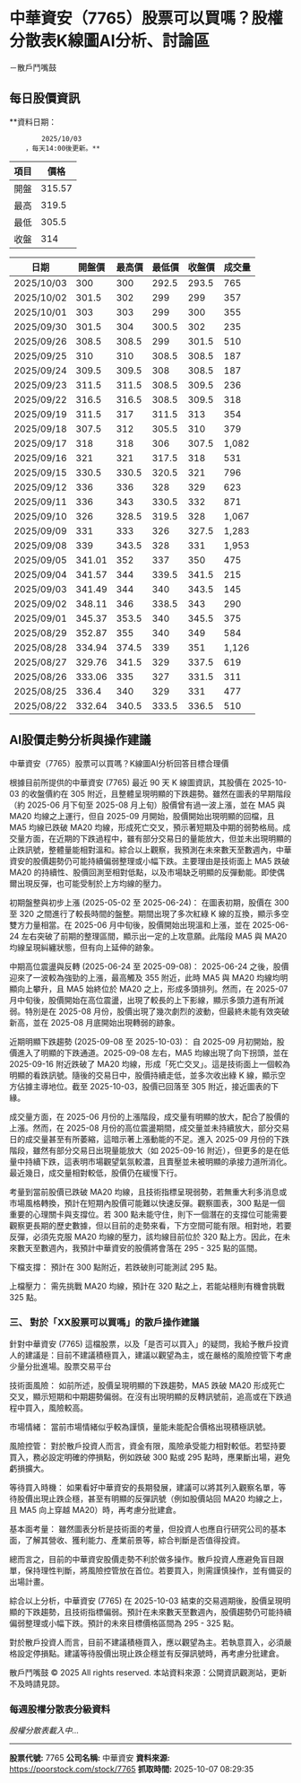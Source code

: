 # 中華資安（7765）股票可以買嗎？股權分散表K線圖AI分析、討論區
－散戶鬥嘴鼓

## 每日股價資訊

**資料日期：
        
            2025/10/03
        ，每天14:00後更新。**

| 項目 | 價格 |
|------|------|
| 開盤 | 315.57 |
| 最高 | 319.5 |
| 最低 | 305.5 |
| 收盤 | 314 |

| 日期 | 開盤價 | 最高價 | 最低價 | 收盤價 | 成交量 |
|------|--------|--------|--------|--------|--------|
| 2025/10/03 | 300 | 300 | 292.5 | 293.5 | 765 |
| 2025/10/02 | 301.5 | 302 | 299 | 299 | 357 |
| 2025/10/01 | 303 | 303 | 299 | 300 | 355 |
| 2025/09/30 | 301.5 | 304 | 300.5 | 302 | 235 |
| 2025/09/26 | 308.5 | 308.5 | 299 | 301.5 | 510 |
| 2025/09/25 | 310 | 310 | 308.5 | 308.5 | 187 |
| 2025/09/24 | 309.5 | 309.5 | 308 | 308.5 | 187 |
| 2025/09/23 | 311.5 | 311.5 | 308.5 | 309.5 | 236 |
| 2025/09/22 | 316.5 | 316.5 | 308.5 | 309.5 | 318 |
| 2025/09/19 | 311.5 | 317 | 311.5 | 313 | 354 |
| 2025/09/18 | 307.5 | 312 | 305.5 | 310 | 379 |
| 2025/09/17 | 318 | 318 | 306 | 307.5 | 1,082 |
| 2025/09/16 | 321 | 321 | 317.5 | 318 | 531 |
| 2025/09/15 | 330.5 | 330.5 | 320.5 | 321 | 796 |
| 2025/09/12 | 336 | 336 | 328 | 329 | 623 |
| 2025/09/11 | 336 | 343 | 330.5 | 332 | 871 |
| 2025/09/10 | 326 | 328.5 | 319.5 | 328 | 1,067 |
| 2025/09/09 | 331 | 333 | 326 | 327.5 | 1,283 |
| 2025/09/08 | 339 | 343.5 | 328 | 331 | 1,953 |
| 2025/09/05 | 341.01 | 352 | 337 | 350 | 475 |
| 2025/09/04 | 341.57 | 344 | 339.5 | 341.5 | 215 |
| 2025/09/03 | 341.49 | 344 | 340 | 343.5 | 145 |
| 2025/09/02 | 348.11 | 346 | 338.5 | 343 | 290 |
| 2025/09/01 | 345.37 | 353.5 | 340 | 345.5 | 375 |
| 2025/08/29 | 352.87 | 355 | 340 | 349 | 584 |
| 2025/08/28 | 334.94 | 374.5 | 339 | 351 | 1,126 |
| 2025/08/27 | 329.76 | 341.5 | 329 | 337.5 | 619 |
| 2025/08/26 | 333.06 | 335 | 327 | 331.5 | 311 |
| 2025/08/25 | 336.4 | 340 | 329 | 331 | 477 |
| 2025/08/22 | 332.64 | 340.5 | 333.5 | 336.5 | 510 |

## AI股價走勢分析與操作建議

中華資安（7765）股票可以買嗎？K線圖AI分析回答目標合理價

根據目前所提供的中華資安 (7765) 最近 90 天 K 線圖資訊，其股價在 2025-10-03 的收盤價約在 305 附近，且整體呈現明顯的下跌趨勢。雖然在圖表的早期階段（約 2025-06 月下旬至 2025-08 月上旬）股價曾有過一波上漲，並在 MA5 與 MA20 均線之上運行，但自 2025-09 月開始，股價開始出現明顯的回檔，且 MA5 均線已跌破 MA20 均線，形成死亡交叉，預示著短期及中期的弱勢格局。成交量方面，在近期的下跌過程中，雖有部分交易日的量能放大，但並未出現明顯的止跌訊號，整體量能相對溫和。綜合以上觀察，我預測在未來數天至數週內，中華資安的股價趨勢仍可能持續偏弱整理或小幅下跌。主要理由是技術面上 MA5 跌破 MA20 的持續性、股價回測至相對低點，以及市場缺乏明顯的反彈動能。即使偶爾出現反彈，也可能受制於上方均線的壓力。

初期盤整與初步上漲 (2025-05-02 至 2025-06-24)： 在圖表初期，股價在 300 至 320 之間進行了較長時間的盤整。期間出現了多次紅綠 K 線的互換，顯示多空雙方力量相當。在 2025-06 月中旬後，股價開始出現溫和上漲，並在 2025-06-24 左右突破了前期的整理區間，顯示出一定的上攻意願。此階段 MA5 與 MA20 均線呈現糾纏狀態，但有向上延伸的跡象。

中期高位震盪與反轉 (2025-06-24 至 2025-09-08)： 2025-06-24 之後，股價迎來了一波較為強勁的上漲，最高觸及 355 附近，此時 MA5 與 MA20 均線均明顯向上攀升，且 MA5 始終位於 MA20 之上，形成多頭排列。然而，在 2025-07 月中旬後，股價開始在高位震盪，出現了較長的上下影線，顯示多頭力道有所減弱。特別是在 2025-08 月份，股價出現了幾次劇烈的波動，但最終未能有效突破新高，並在 2025-08 月底開始出現轉弱的跡象。

近期明顯下跌趨勢 (2025-09-08 至 2025-10-03)： 自 2025-09 月初開始，股價進入了明顯的下跌通道。2025-09-08 左右，MA5 均線出現了向下拐頭，並在 2025-09-16 附近跌破了 MA20 均線，形成「死亡交叉」。這是技術面上一個較為明顯的看跌訊號。隨後的交易日中，股價持續走低，並多次收出綠 K 線，顯示空方佔據主導地位。截至 2025-10-03，股價已回落至 305 附近，接近圖表的下緣。

成交量方面，在 2025-06 月份的上漲階段，成交量有明顯的放大，配合了股價的上漲。然而，在 2025-08 月份的高位震盪期間，成交量並未持續放大，部分交易日的成交量甚至有所萎縮，這暗示著上漲動能的不足。進入 2025-09 月份的下跌階段，雖然有部分交易日出現量能放大（如 2025-09-16 附近），但更多的是在低量中持續下跌，這表明市場觀望氣氛較濃，且賣壓並未被明顯的承接力道所消化。最近幾日，成交量相對較低，股價仍在緩慢下行。

考量到當前股價已跌破 MA20 均線，且技術指標呈現弱勢，若無重大利多消息或市場風格轉換，預計在短期內股價可能難以快速反彈。觀察圖表，300 點是一個重要的心理關卡與支撐位。若 300 點未能守住，則下一個潛在的支撐位可能需要觀察更長期的歷史數據，但以目前的走勢來看，下方空間可能有限。相對地，若要反彈，必須先克服 MA20 均線的壓力，該均線目前位於 320 點上方。因此，在未來數天至數週內，我預計中華資安的股價將會落在 295 - 325 點的區間。

下檔支撐： 預計在 300 點附近，若跌破則可能測試 295 點。

上檔壓力： 需先挑戰 MA20 均線，預計在 320 點之上，若能站穩則有機會挑戰 325 點。

### 三、 對於「XX股票可以買嗎」的散戶操作建議

針對中華資安 (7765) 這檔股票，以及「是否可以買入」的疑問，我給予散戶投資人的建議是：目前不建議積極買入，建議以觀望為主，或在嚴格的風險控管下考慮少量分批進場。股票交易平台

技術面風險： 如前所述，股價呈現明顯的下跌趨勢，MA5 跌破 MA20 形成死亡交叉，顯示短期和中期趨勢偏弱。在沒有出現明顯的反轉訊號前，追高或在下跌過程中買入，風險較高。

市場情緒： 當前市場情緒似乎較為謹慎，量能未能配合價格出現積極訊號。

風險控管： 對於散戶投資人而言，資金有限，風險承受能力相對較低。若堅持要買入，務必設定明確的停損點，例如跌破 300 點或 295 點時，應果斷出場，避免虧損擴大。

等待買入時機： 如果看好中華資安的長期發展，建議可以將其列入觀察名單，等待股價出現止跌企穩，甚至有明顯的反彈訊號（例如股價站回 MA20 均線之上，且 MA5 向上穿越 MA20）時，再考慮分批建倉。

基本面考量： 雖然圖表分析是技術面的考量，但投資人也應自行研究公司的基本面，了解其營收、獲利能力、產業前景等，綜合判斷是否值得投資。

總而言之，目前的中華資安股價走勢不利於做多操作。散戶投資人應避免盲目跟單，保持理性判斷，將風險控管放在首位。若要買入，則需謹慎操作，並有備妥的出場計畫。

綜合以上分析，中華資安 (7765) 在 2025-10-03 結束的交易週期後，股價呈現明顯的下跌趨勢，且技術指標偏弱。預計在未來數天至數週內，股價趨勢仍可能持續偏弱整理或小幅下跌。預計的未來目標價格區間為 295 - 325 點。

對於散戶投資人而言，目前不建議積極買入，應以觀望為主。若執意買入，必須嚴格設定停損點。建議等待股價出現止跌企穩並有反彈訊號時，再考慮分批建倉。

散戶鬥嘴鼓 © 2025 All rights reserved. 本站資料來源：公開資訊觀測站，更新不及時請見諒。

### 每週股權分散表分級資料

*股權分散表載入中...*

---

**股票代號:** 7765
**公司名稱:** 中華資安
**資料來源:** https://poorstock.com/stock/7765
**抓取時間:** 2025-10-07 08:29:35